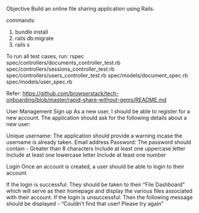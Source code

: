 Objective
Build an online file sharing application using Rails.

commands: 
1. bundle install
2. rails db:migrate
3. rails s

To run all test cases, run:
rspec spec/controllers/documents_controller_test.rb spec/controllers/sessions_controller_test.rb spec/controllers/users_controller_test.rb spec/models/document_spec.rb spec/models/user_spec.rb

Refer: https://github.com/browserstack/tech-onboarding/blob/master/rapid-share-without-gems/README.md

User Management
Sign up
As a new user, I should be able to register for a new account. The application should ask for the following details about a new user:

Unique username: The application should provide a warning incase the username is already taken.
Email address
Password: The password should contain -
Greater than 8 characters
Include at least one uppercase letter
Include at least one lowercase letter
Include at least one number

Login
Once an account is created, a user should be able to login to their account.

If the login is successful: They should be taken to their “File Dashboard” which will serve as their homepage and display the various files associated with their account.
If the login is unsuccessful: Then the following message should be displayed - “Couldn’t find that user! Please try again”
